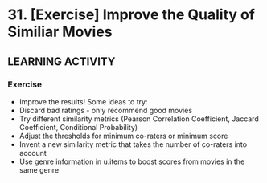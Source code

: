 # 31. [Exercise] Improve the Quality of Similiar Movies

## LEARNING ACTIVITY

### Exercise
* Improve the results! Some ideas to try:
 * Discard bad ratings - only recommend good movies
 * Try different similarity metrics (Pearson Correlation Coefficient, Jaccard Coefficient, Conditional Probability)
 * Adjust the thresholds for minimum co-raters or minimum score
 * Invent a new similarity metric that takes the number of co-raters into account
 * Use genre information in u.items to boost scores from movies in the same genre